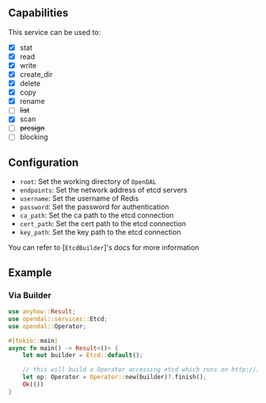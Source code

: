 ## Capabilities

This service can be used to:

- [x] stat
- [x] read
- [x] write
- [x] create_dir
- [x] delete
- [x] copy
- [x] rename
- [ ] ~~list~~
- [x] scan
- [ ] ~~presign~~
- [ ] blocking

## Configuration

- `root`: Set the working directory of `OpenDAL`
- `endpoints`: Set the network address of etcd servers
- `username`: Set the username of Redis
- `password`: Set the password for authentication
- `ca_path`: Set the ca path to the etcd connection
- `cert_path`: Set the cert path to the etcd connection
- `key_path`: Set the key path to the etcd connection

You can refer to [`EtcdBuilder`]'s docs for more information

## Example

### Via Builder

```rust
use anyhow::Result;
use opendal::services::Etcd;
use opendal::Operator;

#[tokio::main]
async fn main() -> Result<()> {
    let mut builder = Etcd::default();

    // this will build a Operator accessing etcd which runs on http://127.0.0.1:2379
    let op: Operator = Operator::new(builder)?.finish();
    Ok(())
}
```
